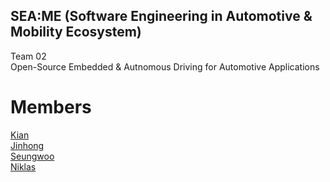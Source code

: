 ## SEA:ME (Software Engineering in Automotive & Mobility Ecosystem)
Team 02 <br>
Open-Source Embedded & Autnomous Driving for Automotive Applications <br>
# Members
[Kian](https://github.com/kianwasabi) <br>
[Jinhong](https://github.com/Lagavulin9) <br>
[Seungwoo](https://github.com/SeungWoo-L) <br>
[Niklas](https://github.com/NikDoh) <br>
